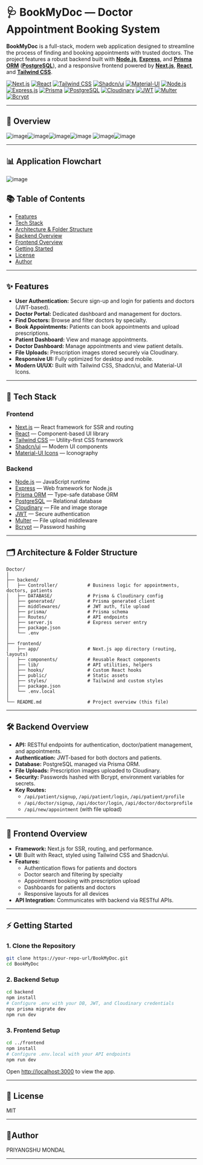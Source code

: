 # 🩺 BookMyDoc — Doctor Appointment Booking System

**BookMyDoc** is a full-stack, modern web application designed to streamline the process of finding and booking appointments with trusted doctors. The project features a robust backend built with [**Node.js**](https://nodejs.org/), [**Express**](https://expressjs.com/), and [**Prisma ORM**](https://www.prisma.io/) ([**PostgreSQL**](https://www.postgresql.org/)), and a responsive frontend powered by [**Next.js**](https://nextjs.org/), [**React**](https://react.dev/), and [**Tailwind CSS**](https://tailwindcss.com/).

[![Next.js](https://img.shields.io/badge/Next.js-000?style=for-the-badge&logo=nextdotjs&logoColor=white)](https://nextjs.org/) [![React](https://img.shields.io/badge/React-20232A?style=for-the-badge&logo=react&logoColor=61DAFB)](https://react.dev/) [![Tailwind CSS](https://img.shields.io/badge/TailwindCSS-06B6D4?style=for-the-badge&logo=tailwindcss&logoColor=white)](https://tailwindcss.com/) [![Shadcn/ui](https://img.shields.io/badge/Shadcn%2Fui-111827?style=for-the-badge)](https://ui.shadcn.com/) [![Material-UI](https://img.shields.io/badge/Material--UI-007FFF?style=for-the-badge&logo=mui&logoColor=white)](https://mui.com/) [![Node.js](https://img.shields.io/badge/Node.js-43853D?style=for-the-badge&logo=node.js&logoColor=white)](https://nodejs.org/) [![Express.js](https://img.shields.io/badge/Express.js-404D59?style=for-the-badge)](https://expressjs.com/) [![Prisma](https://img.shields.io/badge/Prisma-2D3748?style=for-the-badge&logo=prisma&logoColor=white)](https://www.prisma.io/) [![PostgreSQL](https://img.shields.io/badge/PostgreSQL-4169E1?style=for-the-badge&logo=postgresql&logoColor=white)](https://www.postgresql.org/) [![Cloudinary](https://img.shields.io/badge/Cloudinary-3448C5?style=for-the-badge&logo=cloudinary&logoColor=white)](https://cloudinary.com/) [![JWT](https://img.shields.io/badge/JWT-black?style=for-the-badge&logo=JSON%20web%20tokens)](https://jwt.io/) [![Multer](https://img.shields.io/badge/Multer-FFCA28?style=for-the-badge)](https://github.com/expressjs/multer) [![Bcrypt](https://img.shields.io/badge/Bcrypt-003A70?style=for-the-badge)](https://github.com/kelektiv/node.bcrypt.js/)

---

## 📸 Overview

![image](/frontend/public/ss/home.png)![image](/frontend/public/ss/login.png)![image](/frontend/public/ss/doctors.png)![image](/frontend/public/ss/appointment.png)
![image](/frontend/public/ss/about.png)![image](/frontend/public/ss/contact.png)

---

## 📊 Application Flowchart

![image](/frontend/public/Untitled%20diagram%20_%20Mermaid%20Chart-2025-07-30-144135.png)

## 📚 Table of Contents

- [Features](#features)
- [Tech Stack](#tech-stack)
- [Architecture & Folder Structure](#architecture--folder-structure)
- [Backend Overview](#backend-overview)
- [Frontend Overview](#frontend-overview)
- [Getting Started](#getting-started)
- [License](#license)
- [Author](#author)

---

## ✨ Features

- **User Authentication:** Secure sign-up and login for patients and doctors (JWT-based).
- **Doctor Portal:** Dedicated dashboard and management for doctors.
- **Find Doctors:** Browse and filter doctors by specialty.
- **Book Appointments:** Patients can book appointments and upload prescriptions.
- **Patient Dashboard:** View and manage appointments.
- **Doctor Dashboard:** Manage appointments and view patient details.
- **File Uploads:** Prescription images stored securely via Cloudinary.
- **Responsive UI:** Fully optimized for desktop and mobile.
- **Modern UI/UX:** Built with Tailwind CSS, Shadcn/ui, and Material-UI Icons.

---

## 🚀 Tech Stack

### **Frontend**

- [Next.js](https://nextjs.org/) — React framework for SSR and routing
- [React](https://react.dev/) — Component-based UI library
- [Tailwind CSS](https://tailwindcss.com/) — Utility-first CSS framework
- [Shadcn/ui](https://ui.shadcn.com/) — Modern UI components
- [Material-UI Icons](https://mui.com/material-ui/material-icons/) — Iconography

### **Backend**

- [Node.js](https://nodejs.org/) — JavaScript runtime
- [Express](https://expressjs.com/) — Web framework for Node.js
- [Prisma ORM](https://www.prisma.io/) — Type-safe database ORM
- [PostgreSQL](https://www.postgresql.org/) — Relational database
- [Cloudinary](https://cloudinary.com/) — File and image storage
- [JWT](https://jwt.io/) — Secure authentication
- [Multer](https://github.com/expressjs/multer) — File upload middleware
- [Bcrypt](https://github.com/kelektiv/node.bcrypt.js/) — Password hashing

---

## 🗂️ Architecture & Folder Structure

```
Doctor/
│
├── backend/
│   ├── Controller/           # Business logic for appointments, doctors, patients
│   ├── DATABASE/             # Prisma & Cloudinary config
│   ├── generated/            # Prisma generated client
│   ├── middlewares/          # JWT auth, file upload
│   ├── prisma/               # Prisma schema
│   ├── Routes/               # API endpoints
│   ├── server.js             # Express server entry
│   ├── package.json
│   └── .env
│
├── frontend/
│   ├── app/                  # Next.js app directory (routing, layouts)
│   ├── components/           # Reusable React components
│   ├── lib/                  # API utilities, helpers
│   ├── hooks/                # Custom React hooks
│   ├── public/               # Static assets
│   ├── styles/               # Tailwind and custom styles
│   ├── package.json
│   └── .env.local
│
└── README.md                 # Project overview (this file)
```

---

## 🛠️ Backend Overview

- **API:** RESTful endpoints for authentication, doctor/patient management, and appointments.
- **Authentication:** JWT-based for both doctors and patients.
- **Database:** PostgreSQL managed via Prisma ORM.
- **File Uploads:** Prescription images uploaded to Cloudinary.
- **Security:** Passwords hashed with Bcrypt, environment variables for secrets.
- **Key Routes:**
  - `/api/patient/signup`, `/api/patient/login`, `/api/patient/profile`
  - `/api/doctor/signup`, `/api/doctor/login`, `/api/doctor/doctorprofile`
  - `/api/new/appointment` (with file upload)

---

## 🎨 Frontend Overview

- **Framework:** Next.js for SSR, routing, and performance.
- **UI:** Built with React, styled using Tailwind CSS and Shadcn/ui.
- **Features:**
  - Authentication flows for patients and doctors
  - Doctor search and filtering by specialty
  - Appointment booking with prescription upload
  - Dashboards for patients and doctors
  - Responsive layouts for all devices
- **API Integration:** Communicates with backend via RESTful APIs.

---

## ⚡ Getting Started

### 1. **Clone the Repository**

```sh
git clone https://your-repo-url/BookMyDoc.git
cd BookMyDoc
```

### 2. **Backend Setup**

```sh
cd backend
npm install
# Configure .env with your DB, JWT, and Cloudinary credentials
npx prisma migrate dev
npm run dev
```

### 3. **Frontend Setup**

```sh
cd ../frontend
npm install
# Configure .env.local with your API endpoints
npm run dev
```

Open [http://localhost:3000](http://localhost:3000) to view the app.

---

## 📝 License

MIT

---

## 👤Author

PRIYANGSHU MONDAL

---
